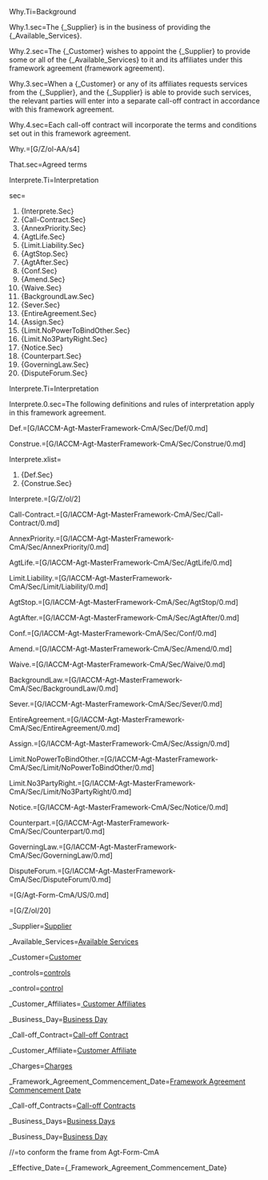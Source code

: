 Why.Ti=Background

Why.1.sec=The {_Supplier} is in the business of providing the {_Available_Services}.

Why.2.sec=The {_Customer} wishes to appoint the {_Supplier} to provide some or all of the {_Available_Services} to it and its affiliates under this framework agreement (framework agreement).

Why.3.sec=When a {_Customer} or any of its affiliates requests services from the {_Supplier}, and the {_Supplier} is able to provide such services, the relevant parties will enter into a separate call-off contract in accordance with this framework agreement.

Why.4.sec=Each call-off contract will incorporate the terms and conditions set out in this framework agreement.

Why.=[G/Z/ol-AA/s4]

That.sec=Agreed terms

Interprete.Ti=Interpretation

sec=<ol><li>{Interprete.Sec}<li>{Call-Contract.Sec}<li>{AnnexPriority.Sec}<li>{AgtLife.Sec}<li>{Limit.Liability.Sec}<li>{AgtStop.Sec}<li>{AgtAfter.Sec}<li>{Conf.Sec}<li>{Amend.Sec}<li>{Waive.Sec}<li>{BackgroundLaw.Sec}<li>{Sever.Sec}<li>{EntireAgreement.Sec}<li>{Assign.Sec}<li>{Limit.NoPowerToBindOther.Sec}<li>{Limit.No3PartyRight.Sec}<li>{Notice.Sec}<li>{Counterpart.Sec}<li>{GoverningLaw.Sec}<li>{DisputeForum.Sec}</ol>

Interprete.Ti=Interpretation

Interprete.0.sec=The following definitions and rules of interpretation apply in this framework agreement.

Def.=[G/IACCM-Agt-MasterFramework-CmA/Sec/Def/0.md]

Construe.=[G/IACCM-Agt-MasterFramework-CmA/Sec/Construe/0.md]

Interprete.xlist=<ol><li>{Def.Sec}<li>{Construe.Sec}</ol>

Interprete.=[G/Z/ol/2]

Call-Contract.=[G/IACCM-Agt-MasterFramework-CmA/Sec/Call-Contract/0.md]

AnnexPriority.=[G/IACCM-Agt-MasterFramework-CmA/Sec/AnnexPriority/0.md]


AgtLife.=[G/IACCM-Agt-MasterFramework-CmA/Sec/AgtLife/0.md]

Limit.Liability.=[G/IACCM-Agt-MasterFramework-CmA/Sec/Limit/Liability/0.md]

AgtStop.=[G/IACCM-Agt-MasterFramework-CmA/Sec/AgtStop/0.md]

AgtAfter.=[G/IACCM-Agt-MasterFramework-CmA/Sec/AgtAfter/0.md]

Conf.=[G/IACCM-Agt-MasterFramework-CmA/Sec/Conf/0.md]

Amend.=[G/IACCM-Agt-MasterFramework-CmA/Sec/Amend/0.md]

Waive.=[G/IACCM-Agt-MasterFramework-CmA/Sec/Waive/0.md]

BackgroundLaw.=[G/IACCM-Agt-MasterFramework-CmA/Sec/BackgroundLaw/0.md]

Sever.=[G/IACCM-Agt-MasterFramework-CmA/Sec/Sever/0.md]

EntireAgreement.=[G/IACCM-Agt-MasterFramework-CmA/Sec/EntireAgreement/0.md]

Assign.=[G/IACCM-Agt-MasterFramework-CmA/Sec/Assign/0.md]

Limit.NoPowerToBindOther.=[G/IACCM-Agt-MasterFramework-CmA/Sec/Limit/NoPowerToBindOther/0.md]


Limit.No3PartyRight.=[G/IACCM-Agt-MasterFramework-CmA/Sec/Limit/No3PartyRight/0.md]

Notice.=[G/IACCM-Agt-MasterFramework-CmA/Sec/Notice/0.md]

Counterpart.=[G/IACCM-Agt-MasterFramework-CmA/Sec/Counterpart/0.md]

GoverningLaw.=[G/IACCM-Agt-MasterFramework-CmA/Sec/GoverningLaw/0.md]

DisputeForum.=[G/IACCM-Agt-MasterFramework-CmA/Sec/DisputeForum/0.md]

=[G/Agt-Form-CmA/US/0.md]

=[G/Z/ol/20]

_Supplier=<a href='#Def.Supplier.sec' class='definedterm'>Supplier</a>

_Available_Services=<a href='#Def.Available_Service.sec' class='definedterm'>Available Services</a>

_Customer=<a href='#Def.Customer.sec' class='definedterm'>Customer</a>

_controls=<a href='#Def.control.sec' class='definedterm'>controls</a>

_control=<a href='#Def.control.sec' class='definedterm'>control</a>

_Customer_Affiliates=<a href='#Def.Customer_Affiliate.sec' class='definedterm'> Customer Affiliates</a>

_Business_Day=<a href='#Def.Business_Day.sec' class='definedterm'>Business Day</a>

_Call-off_Contract=<a href='#Def.Call-off_Contract.sec' class='definedterm'>Call-off Contract</a>

_Customer_Affiliate=<a href='#Def.Customer_Affiliate.sec' class='definedterm'>Customer Affiliate</a>

_Charges=<a href='#Def.Charge.sec' class='definedterm'>Charges</a>

_Framework_Agreement_Commencement_Date=<a href='#Def.Framework_Agreement_Commencement_Date.sec' class='definedterm'>Framework Agreement Commencement Date</a>

_Call-off_Contracts=<a href='#Def.Call-off_Contract.sec' class='definedterm'>Call-off Contracts</a>

_Business_Days=<a href='#Def.Business_Day.sec' class='definedterm'>Business Days</a>

_Business_Day=<a href='#Def.Business_Day.sec' class='definedterm'>Business Day</a>

//=to conform the frame from Agt-Form-CmA

_Effective_Date={_Framework_Agreement_Commencement_Date}